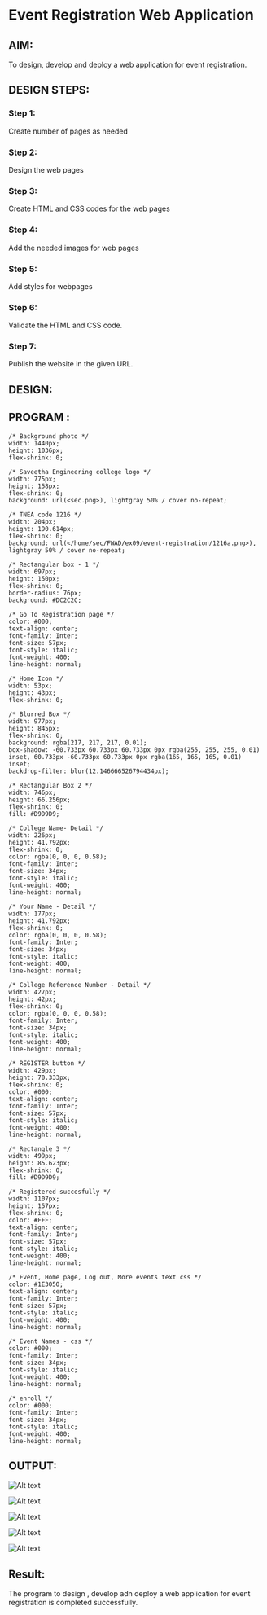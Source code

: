 # Event Registration Web Application

## AIM:
To design, develop and deploy a web application for event registration.

## DESIGN STEPS:

### Step 1:
Create number of pages as needed

### Step 2:
Design the web pages

### Step 3:
Create HTML and CSS codes for the web pages

### Step 4:
Add the needed images for web pages

### Step 5:
Add styles for webpages

### Step 6:

Validate the HTML and CSS code.

### Step 7:

Publish the website in the given URL.

## DESIGN:

## PROGRAM :

    /* Background photo */
    width: 1440px;
    height: 1036px;
    flex-shrink: 0; 

    /* Saveetha Engineering college logo */
    width: 775px;
    height: 158px;
    flex-shrink: 0;
    background: url(<sec.png>), lightgray 50% / cover no-repeat;

    /* TNEA code 1216 */
    width: 204px;
    height: 190.614px;
    flex-shrink: 0;
    background: url(</home/sec/FWAD/ex09/event-registration/1216a.png>), lightgray 50% / cover no-repeat;

    /* Rectangular box - 1 */
    width: 697px;
    height: 150px;
    flex-shrink: 0;
    border-radius: 76px;
    background: #DC2C2C;

    /* Go To Registration page */
    color: #000;
    text-align: center;
    font-family: Inter;
    font-size: 57px;
    font-style: italic;
    font-weight: 400;
    line-height: normal;

    /* Home Icon */
    width: 53px;
    height: 43px;
    flex-shrink: 0;

    /* Blurred Box */
    width: 977px;
    height: 845px;
    flex-shrink: 0;
    background: rgba(217, 217, 217, 0.01);
    box-shadow: -60.733px 60.733px 60.733px 0px rgba(255, 255, 255, 0.01) inset, 60.733px -60.733px 60.733px 0px rgba(165, 165, 165, 0.01) inset;
    backdrop-filter: blur(12.146666526794434px);

    /* Rectangular Box 2 */
    width: 746px;
    height: 66.256px;
    flex-shrink: 0;
    fill: #D9D9D9;

    /* College Name- Detail */
    width: 226px;
    height: 41.792px;
    flex-shrink: 0;
    color: rgba(0, 0, 0, 0.58);
    font-family: Inter;
    font-size: 34px;
    font-style: italic;
    font-weight: 400;
    line-height: normal;

    /* Your Name - Detail */
    width: 177px;
    height: 41.792px;
    flex-shrink: 0;
    color: rgba(0, 0, 0, 0.58);
    font-family: Inter;
    font-size: 34px;
    font-style: italic;
    font-weight: 400;
    line-height: normal;

    /* College Reference Number - Detail */
    width: 427px;
    height: 42px;
    flex-shrink: 0;
    color: rgba(0, 0, 0, 0.58);
    font-family: Inter;
    font-size: 34px;
    font-style: italic;
    font-weight: 400;
    line-height: normal;

    /* REGISTER button */
    width: 429px;
    height: 70.333px;
    flex-shrink: 0;
    color: #000;
    text-align: center;
    font-family: Inter;
    font-size: 57px;
    font-style: italic;
    font-weight: 400;
    line-height: normal;

    /* Rectangle 3 */
    width: 499px;
    height: 85.623px;
    flex-shrink: 0;
    fill: #D9D9D9;

    /* Registered succesfully */
    width: 1107px;
    height: 157px;
    flex-shrink: 0;
    color: #FFF;
    text-align: center;
    font-family: Inter;
    font-size: 57px;
    font-style: italic;
    font-weight: 400;
    line-height: normal;

    /* Event, Home page, Log out, More events text css */
    color: #1E3050;
    text-align: center;
    font-family: Inter;
    font-size: 57px;
    font-style: italic;
    font-weight: 400;
    line-height: normal;

    /* Event Names - css */
    color: #000;
    font-family: Inter;
    font-size: 34px;
    font-style: italic;
    font-weight: 400;
    line-height: normal;

    /* enroll */
    color: #000;
    font-family: Inter;
    font-size: 34px;
    font-style: italic;
    font-weight: 400;
    line-height: normal;

## OUTPUT:
![Alt text](image.png)

![Alt text](image-1.png)

![Alt text](image-2.png)

![Alt text](image-3.png)

![Alt text](image-4.png)

## Result:
The program to design , develop adn deploy a web application for event registration is completed successfully.